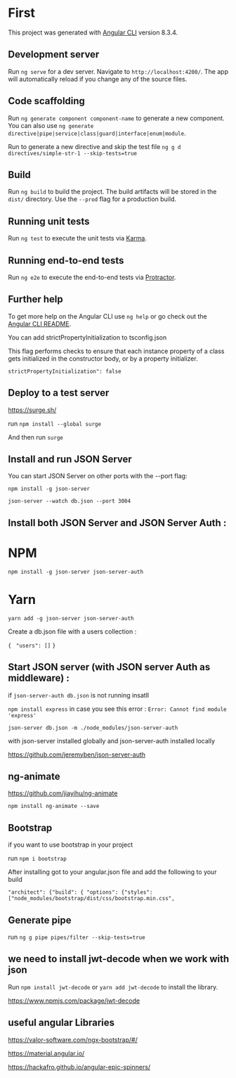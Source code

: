 # First

This project was generated with [Angular CLI](https://github.com/angular/angular-cli) version 8.3.4.

## Development server

Run `ng serve` for a dev server. Navigate to `http://localhost:4200/`. The app will automatically reload if you change any of the source files.

## Code scaffolding

Run `ng generate component component-name` to generate a new component. You can also use `ng generate directive|pipe|service|class|guard|interface|enum|module`.

Run to generate a new directive and skip the test file `ng g d directives/simple-str-1 --skip-tests=true`

## Build

Run `ng build` to build the project. The build artifacts will be stored in the `dist/` directory. Use the `--prod` flag for a production build.

## Running unit tests

Run `ng test` to execute the unit tests via [Karma](https://karma-runner.github.io).

## Running end-to-end tests

Run `ng e2e` to execute the end-to-end tests via [Protractor](http://www.protractortest.org/).

## Further help

To get more help on the Angular CLI use `ng help` or go check out the [Angular CLI README](https://github.com/angular/angular-cli/blob/master/README.md).

You can add strictPropertyInitialization  to tsconfig.json

This flag performs checks to ensure that each instance property of a class gets initialized in the constructor body, or by a property initializer.

`strictPropertyInitialization": false`

## Deploy to a test server 

https://surge.sh/

run `npm install --global surge`

And then run `surge`
## Install and run JSON Server

You can start JSON Server on other ports with the --port flag:

`npm install -g json-server`

`json-server --watch db.json --port 3004`

## Install both JSON Server and JSON Server Auth :

# NPM
`npm install -g json-server json-server-auth`

# Yarn
`yarn add -g json-server json-server-auth`

Create a db.json file with a users collection :

`{`
 ` "users": []`
`}`

## Start JSON server (with JSON server Auth as middleware) :

if `json-server-auth db.json` is not running insatll 

`npm install express` in case you see this error : `Error: Cannot find module 'express'`

`json-server db.json -m ./node_modules/json-server-auth`

with json-server installed globally and json-server-auth installed locally

https://github.com/jeremyben/json-server-auth

## ng-animate

https://github.com/jiayihu/ng-animate

`npm install ng-animate --save`

## Bootstrap 

if you want to use bootstrap in your project

run `npm i bootstrap`

After installing got to your angular.json file and add the following to your build

 `"architect": {"build": { "options": {"styles": ["node_modules/bootstrap/dist/css/bootstrap.min.css",`

## Generate pipe

run `ng g pipe pipes/filter --skip-tests=true`

## we need to install jwt-decode when we work with json

Run `npm install jwt-decode` or `yarn add jwt-decode` to install the library.

https://www.npmjs.com/package/jwt-decode

## useful angular Libraries

https://valor-software.com/ngx-bootstrap/#/

https://material.angular.io/

https://hackafro.github.io/angular-epic-spinners/